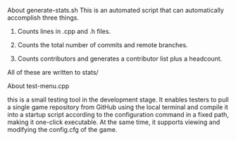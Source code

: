 About generate-stats.sh
This is an automated script that can automatically accomplish three things.
1. Counts lines in .cpp and .h files.

2. Counts the total number of commits and remote branches.

3. Counts contributors and generates a contributor list plus a headcount.

All of these are written to stats/

About test-menu.cpp

this is a small testing tool in the development stage. It enables testers to pull a single game repository from GitHub using the local terminal and compile it into a startup script according to the configuration command in a fixed path, making it one-click executable. At the same time, it supports viewing and modifying the config.cfg of the game.